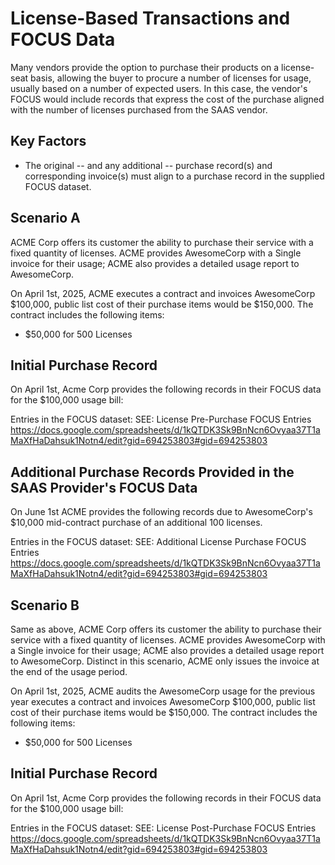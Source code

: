 # License-Based Transactions and FOCUS Data

Many vendors provide the option to purchase their products on a license-seat basis, allowing the buyer to procure a number of licenses for usage, usually based on a number of expected users. In this case, the vendor's FOCUS would include records that express the cost of the purchase aligned with the number of licenses purchased from the SAAS vendor. 

## Key Factors
- The original -- and any additional -- purchase record(s) and corresponding invoice(s) must align to a purchase record in the supplied FOCUS dataset.

## Scenario A

ACME Corp offers its customer the ability to purchase their service with a fixed quantity of licenses. ACME provides AwesomeCorp with a Single invoice for their usage; ACME also provides a detailed usage report to AwesomeCorp. 

On April 1st, 2025, ACME executes a contract and invoices AwesomeCorp $100,000, public list cost of their purchase items would be $150,000.
The contract includes the following items:
- $50,000 for 500 Licenses

## Initial Purchase Record
On April 1st, Acme Corp provides the following records in their FOCUS data for the $100,000 usage bill:

Entries in the FOCUS dataset:
SEE: License Pre-Purchase FOCUS Entries https://docs.google.com/spreadsheets/d/1kQTDK3Sk9BnNcn6Ovyaa37T1aMaXfHaDahsuk1Notn4/edit?gid=694253803#gid=694253803

## Additional Purchase Records Provided in the SAAS Provider's FOCUS Data

On June 1st ACME provides the following records due to AwesomeCorp's $10,000 mid-contract purchase of an additional 100 licenses. 

Entries in the FOCUS dataset:
SEE: Additional License Purchase FOCUS Entries https://docs.google.com/spreadsheets/d/1kQTDK3Sk9BnNcn6Ovyaa37T1aMaXfHaDahsuk1Notn4/edit?gid=694253803#gid=694253803

## Scenario B

Same as above, ACME Corp offers its customer the ability to purchase their service with a fixed quantity of licenses. ACME provides AwesomeCorp with a Single invoice for their usage; ACME also provides a detailed usage report to AwesomeCorp. Distinct in this scenario, ACME only issues the invoice at the end of the usage period. 

On April 1st, 2025, ACME audits the AwesomeCorp usage for the previous year executes a contract and invoices AwesomeCorp $100,000, public list cost of their purchase items would be $150,000.
The contract includes the following items:
- $50,000 for 500 Licenses

## Initial Purchase Record
On April 1st, Acme Corp provides the following records in their FOCUS data for the $100,000 usage bill:

Entries in the FOCUS dataset:
SEE: License Post-Purchase FOCUS Entries https://docs.google.com/spreadsheets/d/1kQTDK3Sk9BnNcn6Ovyaa37T1aMaXfHaDahsuk1Notn4/edit?gid=694253803#gid=694253803
